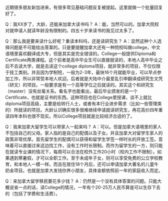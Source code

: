 近期很多朋友新加进来，有很多常见基础问题反复被提起。这里就做一个批量回复好了。

Q：我XX岁了，大龄，还能来加拿大读书吗？
A：能，当然可以的。加拿大院校对就申请人就读年龄没有限制的。四五十岁来读书的我见过太多了。

Q：那么我是要来读什么好呢？重读本科吗，还是读研究生？
A：显然这种个人选择问题是不可能给出答案的。只是要提醒加拿大还有一种院校叫做college，中文语境里喜欢翻译成大专，但是其实是完全错误的。College一般提供Diploma和Certificate两类课程。这个前者是高中毕业生可以直接就读的，本地人高中毕业之后不去读大学，就是去读这个college diploma项目，就非常多的项目，不仅仅限于技工类别。并且因为学制短，一般为2-3年，最快16个月就能毕业，可以早点参加工作，所以非常受本地人欢迎。后者就是大陆中介最爱乱引申翻译成研究生文凭（研文）的项目。一般要求是有一个高等学位之后就读的。其实这个和研究生（master）没有丝毫关系。看名字也能看出，最后毕业颁发的是一个Certificate，也就是证书的东西。这种项目也在College里授课，谈不上就比diploma项目高级，主要是给转行人士，或者有本行业进步需求（比如一些管理类的）所就读的项目。大龄认识确实很多很难继续申请就读研究生，再花高价四年重读四年本科也很不现实。所以College项目就是比较经济合适的了。

Q：我来加拿大留学生可以带家人一起来吗？
A：可以。但是加拿大语境里的家人不包括自己的父母。家人指的是自己的配偶以及子女。并且加拿大对留学生家人的政策非常优厚。首先留学生的配偶可以获得和留学生学签一样时长的开放工签。意味着可以直接过来这边找工作，没有工作时长限制。而作为留学生的一方，则只能在就读专业课的情况下，每周可以合法在校外工作20小时（校内工作不限制）。如果遇到寒暑假，才可以全职工作。至于未成年子女，则可以享受免费的公立学校教育，和本地人一模一样。而且在居住18个月后，还可以申请加拿大著名的儿童牛奶金项目。也就是加拿大发钱你养小朋友，具体金额依照前一年的家庭收入而定。

Q：来加拿大留学移民要花多少钱？
A：仍然是一个没有具体答案的问题。只能大概说省一点的话，读College的情况，一年有个20-25万人民币算是可以生存下去的（包括了学费和生活费）。
